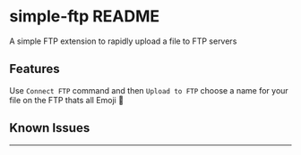 # simple-ftp README

A simple FTP extension to rapidly upload a file to FTP servers

## Features
Use `Connect FTP` command and then `Upload to FTP` choose a name for your file on the FTP thats all Emoji :panda_face:

## Known Issues


-----------------------------------------------------------------------------------------------------------


